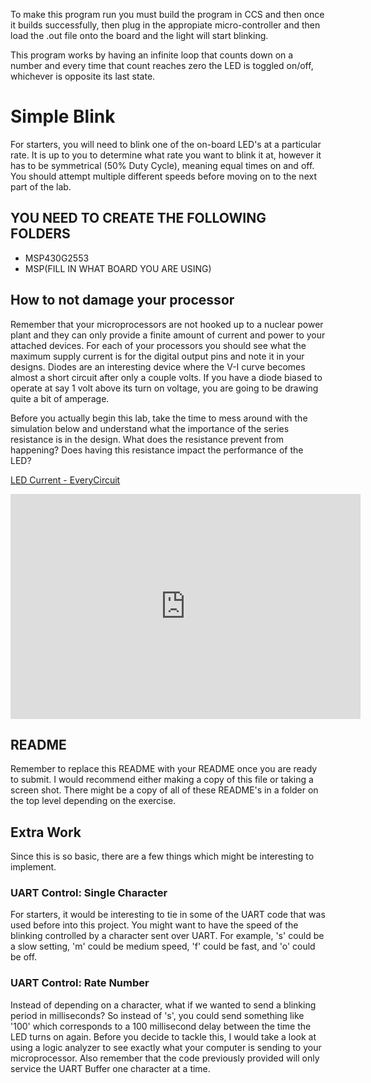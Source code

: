 To make this program run you must build the program in CCS and then once it builds successfully, then plug in the appropiate micro-controller and then load the .out file onto the board and the light will start blinking.

This program works by having an infinite loop that counts down on a number and every time that count reaches zero the LED is toggled on/off, whichever is opposite its last state.

# Simple Blink
For starters, you will need to blink one of the on-board LED's at a particular rate. It is up to you to determine what rate you want to blink it at, however it has to be symmetrical (50% Duty Cycle), meaning equal times on and off. You should attempt multiple different speeds before moving on to the next part of the lab.

## YOU NEED TO CREATE THE FOLLOWING FOLDERS
* MSP430G2553
* MSP(FILL IN WHAT BOARD YOU ARE USING)

## How to not damage your processor
Remember that your microprocessors are not hooked up to a nuclear power plant and they can only provide a finite amount of current and power to your attached devices. For each of your processors you should see what the maximum supply current is for the digital output pins and note it in your designs. Diodes are an interesting device where the V-I curve becomes almost a short circuit after only a couple volts. If you have a diode biased to operate at say 1 volt above its turn on voltage, you are going to be drawing quite a bit of amperage.

Before you actually begin this lab, take the time to mess around with the simulation below and understand what the importance of the series resistance is in the design. What does the resistance prevent from happening? Does having this resistance impact the performance of the LED?

<a href="http://everycircuit.com/circuit/5180823226810368">LED Current - EveryCircuit</a><br>
<iframe width="560" height="360" src="http://everycircuit.com/embed/5180823226810368" frameborder="0"></iframe>

## README
Remember to replace this README with your README once you are ready to submit. I would recommend either making a copy of this file or taking a screen shot. There might be a copy of all of these README's in a folder on the top level depending on the exercise.

## Extra Work
Since this is so basic, there are a few things which might be interesting to implement.

### UART Control: Single Character
For starters, it would be interesting to tie in some of the UART code that was used before into this project. You might want to have the speed of the blinking controlled by a character sent over UART. For example, 's' could be a slow setting, 'm' could be medium speed, 'f' could be fast, and 'o' could be off.

### UART Control: Rate Number
Instead of depending on a character, what if we wanted to send a blinking period in milliseconds? So instead of 's', you could send something like '100' which corresponds to a 100 millisecond delay between the time the LED turns on again. Before you decide to tackle this, I would take a look at using a logic analyzer to see exactly what your computer is sending to your microprocessor. Also remember that the code previously provided will only service the UART Buffer one character at a time.
